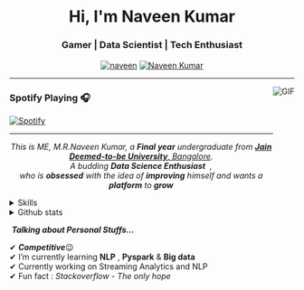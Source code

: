 <h1 align="center">Hi, I'm Naveen Kumar</h1>
<h3 align="center">Gamer |  Data Scientist  |  Tech Enthusiast</h3>


<p align="center">
<a href="https://www.linkedin.com/in/naveenkumar9192" target="blank"><img align="center" src="https://cdn.jsdelivr.net/npm/simple-icons@3.0.1/icons/linkedin.svg" alt="naveen" height="30" width="40" /></a>
<a href="https://www.facebook.com/chinna.nk4//" target="blank"><img align="center" src="https://cdn.jsdelivr.net/npm/simple-icons@3.0.1/icons/facebook.svg" alt="Naveen Kumar" height="30" width="40" /></a>
</p>

---

<img align="right" alt="GIF" height="170px" src="https://media.giphy.com/media/J5B1Y8QZnzXXbLQIBu/giphy.gif" />

### Spotify Playing 🎧
[![Spotify](https://novatorem.visualbean.vercel.app/api/spotify)](https://open.spotify.com/playlist/732ROgxOtYAUqf6DP0C8jr)

---

<p align="center">
  <em>
    This is ME, M.R.Naveen Kumar, a <b>Final year</b> undergraduate from <a href="https://www.jainuniversity.ac.in/"> <b>Jain Deemed-to-be University</b>, Bangalore</a>. <br>
    A budding <b> Data Science Enthusiast</b>&nbsp;&nbsp,<br>who is <b>obsessed</b>
    with the idea of <b>improving</b> himself and wants a <b>platform</b> to 
    <b>grow</b>
  </em> 
</p>

<details><summary>Skills</summary>

### Programming languages I know:-
<p align="left"> 
<a href="https://www.python.org" target="_blank" rel="noreferrer"> <img src="https://raw.githubusercontent.com/devicons/devicon/master/icons/python/python-original.svg" alt="python" width="40" height="40"/> </a>
<a href="https://developer.mozilla.org/en-US/docs/Web/JavaScript" target="_blank" rel="noreferrer"> <img src="https://raw.githubusercontent.com/devicons/devicon/master/icons/javascript/javascript-original.svg" alt="javascript" width="40" height="40"/> </a>
<a href="https://azure.microsoft.com/en-in/" target="_blank" rel="noreferrer"> <img src="https://www.vectorlogo.zone/logos/microsoft_azure/microsoft_azure-icon.svg" alt="azure" width="40" height="40"/> </a> 
<a href="https://www.w3schools.com/css/" target="_blank" rel="noreferrer"> <img src="https://raw.githubusercontent.com/devicons/devicon/master/icons/css3/css3-original-wordmark.svg" alt="css3" width="40" height="40"/> </a> 
<a href="https://hadoop.apache.org/" target="_blank" rel="noreferrer"> <img src="https://www.vectorlogo.zone/logos/apache_hadoop/apache_hadoop-icon.svg" alt="hadoop" width="40" height="40"/> </a> 
<a href="https://www.linux.org/" target="_blank" rel="noreferrer"> <img src="https://raw.githubusercontent.com/devicons/devicon/master/icons/linux/linux-original.svg" alt="linux" width="40" height="40"/> </a> 
<a href="https://www.mysql.com/" target="_blank" rel="noreferrer"> <img src="https://raw.githubusercontent.com/devicons/devicon/master/icons/mysql/mysql-original-wordmark.svg" alt="mysql" width="40" height="40"/> </a></p>
  
### Tools I like working with:-
<p align="left">
<a href="https://www.figma.com/" target="_blank" rel="noreferrer"> <img src="https://www.vectorlogo.zone/logos/figma/figma-icon.svg" alt="figma" width="40" height="40"/> </a>
<a href="https://heroku.com" target="_blank" rel="noreferrer"> <img src="https://www.vectorlogo.zone/logos/heroku/heroku-icon.svg" alt="heroku" width="40" height="40"/> </a> 
<a href="https://git-scm.com/" target="_blank" rel="noreferrer"> <img src="https://www.vectorlogo.zone/logos/git-scm/git-scm-icon.svg" alt="git" width="40" height="40"/> </a> </p>

### Libraries I like working with:-
<p align="left"> 
<a href="https://pandas.pydata.org/" target="_blank" rel="noreferrer"> <img src="https://raw.githubusercontent.com/devicons/devicon/2ae2a900d2f041da66e950e4d48052658d850630/icons/pandas/pandas-original.svg" alt="pandas" width="40" height="40"/> </a>
<a href="https://scikit-learn.org/" target="_blank" rel="noreferrer"> <img src="https://upload.wikimedia.org/wikipedia/commons/0/05/Scikit_learn_logo_small.svg" alt="scikit_learn" width="40" height="40"/> </a> 
<a href="https://seaborn.pydata.org/" target="_blank" rel="noreferrer"> <img src="https://seaborn.pydata.org/_images/logo-mark-lightbg.svg" alt="seaborn" width="40" height="40"/> </a> 
<a href="https://www.tensorflow.org" target="_blank" rel="noreferrer"> <img src="https://www.vectorlogo.zone/logos/tensorflow/tensorflow-icon.svg" alt="tensorflow" width="40" height="40"/> </a>
<a href="https://pytorch.org/" target="_blank" rel="noreferrer"> <img src="https://www.vectorlogo.zone/logos/pytorch/pytorch-icon.svg" alt="pytorch" width="40" height="40"/> </a> </p>
  
 ### Editors I like to use:-

![vscode](https://img.shields.io/badge/Visual_Studio_Code-007ACC?style=for-the-badge&logo=visual-studio-code&logoColor=white)
 
  
</details>

<details><summary>Github stats</summary>

[![Top Langs](https://github-readme-stats.vercel.app/api/top-langs/?username=Naveen-004&theme=dark)](https://github.com/Naveen-004?tab=repositories)
<a href="https://github.com/Naveen-004" >

  <img height="180em" src="https://github-readme-stats.vercel.app/api?username=Naveen-004&count_private=true&show_icons=true&locale=en&theme=dark" alt="Naveen-004" />
  
  <img height="180em" src="https://github-readme-streak-stats.herokuapp.com/?user=Naveen-004&theme=dark" alt="Naveen-004"/>

</a>

</details>

&nbsp;***Talking about Personal Stuffs...***

✔  ***Competitive***😉 <br>
✔ I’m currently learning **NLP** , **Pyspark** & **Big data** <br>
✔ Currently working on Streaming Analytics and NLP <br>
✔ Fun fact : *Stackoverflow - The only hope*<br>
